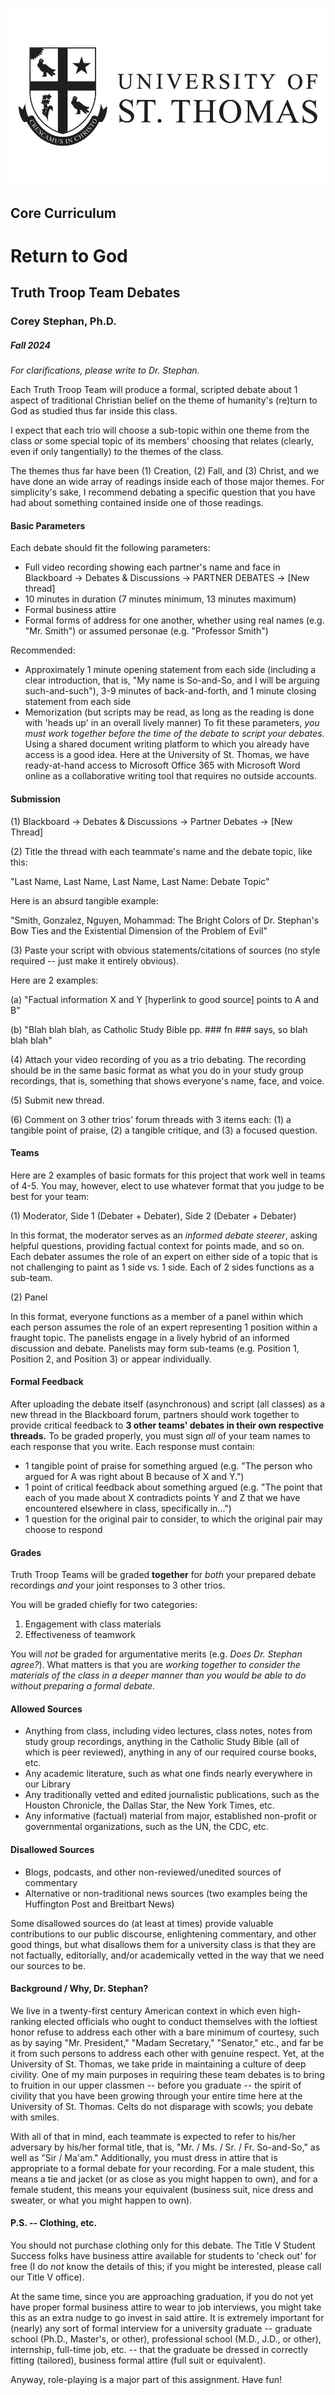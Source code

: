 ![University of St. Thomas - Core Curriculum](https://raw.githubusercontent.com/historical-theology/stthomas/main/ustlogo.jpg)
## Core Curriculum

# Return to God

## Truth Troop Team Debates

### Corey Stephan, Ph.D.

##### Fall 2024

*For clarifications, please write to Dr. Stephan.*

Each Truth Troop Team will produce a formal, scripted debate about 1 aspect of traditional Christian belief on the theme of humanity's (re)turn to God as studied thus far inside this class.

I expect that each trio will choose a sub-topic within one theme from the class *or* some special topic of its members' choosing that relates (clearly, even if only tangentially) to the themes of the class. 

The themes thus far have been (1) Creation, (2) Fall, and (3) Christ, and we have done an wide array of readings inside each of those major themes. For simplicity's sake, I recommend debating a specific question that you have had about something contained inside one of those readings.
 
#### Basic Parameters

Each debate should fit the following parameters:

* Full video recording showing each partner's name and face in Blackboard -> Debates & Discussions -> PARTNER DEBATES -> [New thread]
* 10 minutes in duration (7 minutes minimum, 13 minutes maximum)
* Formal business attire
* Formal forms of address for one another, whether using real names (e.g. "Mr. Smith") or assumed personae (e.g. "Professor Smith")

Recommended:

* Approximately 1 minute opening statement from each side (including a clear introduction, that is, "My name is So-and-So, and I will be arguing such-and-such"), 3-9 minutes of back-and-forth, and 1 minute closing statement from each side
* Memorization (but scripts may be read, as long as the reading is done with 'heads up' in an overall lively manner)
To fit these parameters, *you must work together before the time of the debate to script your debates.* Using a shared document writing platform to which you already have access is a good idea. Here at the University of St. Thomas, we have ready-at-hand access to Microsoft Office 365 with Microsoft Word online as a collaborative writing tool that requires no outside accounts.

#### Submission

(1) Blackboard -> Debates & Discussions -> Partner Debates -> [New Thread]

(2) Title the thread with each teammate's name and the debate topic, like this:

"Last Name, Last Name, Last Name, Last Name: Debate Topic"

Here is an absurd tangible example: 

"Smith, Gonzalez, Nguyen, Mohammad: The Bright Colors of Dr. Stephan's Bow Ties and the Existential Dimension of the Problem of Evil"

(3) Paste your script with obvious statements/citations of sources (no style required -- just make it entirely obvious).

Here are 2 examples:

(a) "Factual information X and Y [hyperlink to good source] points to A and B"

(b) "Blah blah blah, as Catholic Study Bible pp. ### fn ### says, so blah blah blah"

(4) Attach your video recording of you as a trio debating. The recording should be in the same basic format as what you do in your study group recordings, that is, something that shows everyone's name, face, and voice.

(5) Submit new thread.

(6) Comment on 3 other trios' forum threads with 3 items each: (1) a tangible point of praise, (2) a tangible critique, and (3) a focused question.


#### Teams

Here are 2 examples of basic formats for this project that work well in teams of 4-5. You may, however, elect to use whatever format that you judge to be best for your team:

(1) Moderator, Side 1 (Debater + Debater), Side 2 (Debater + Debater)

In this format, the moderator serves as an *informed debate steerer*, asking helpful questions, providing factual context for points made, and so on. Each debater assumes the role of an expert on either side of a topic that is not challenging to paint as 1 side vs. 1 side. Each of 2 sides functions as a sub-team.

(2) Panel

In this format, everyone functions as a member of a panel within which each person assumes the role of an expert representing 1 position within a fraught topic. The panelists engage in a lively hybrid of an informed discussion and debate. Panelists may form sub-teams (e.g. Position 1,  Position 2, and Position 3) or appear individually.

#### Formal Feedback

After uploading the debate itself (asynchronous) and script (all classes) as a new thread in the Blackboard forum, partners should work together to provide critical feedback to **3 other teams' debates in their own respective threads.** To be graded properly, you must sign *all* of your team names to each response that you write. Each response must contain:

* 1 tangible point of praise for something argued (e.g. "The person who argued for A was right about B because of X and Y.")
* 1 point of critical feedback about something argued (e.g. "The point that each of you made about X contradicts points Y and Z that we have encountered elsewhere in class, specifically in...")
* 1 question for the original pair to consider, to which the original pair may choose to respond

#### Grades

Truth Troop Teams will be graded **together** for *both* your prepared debate recordings *and* your joint responses to 3 other trios.

You will be graded chiefly for two categories:
1. Engagement with class materials
2. Effectiveness of teamwork

You will *not* be graded for argumentative merits (e.g. *Does Dr. Stephan agree?*). What matters is that you are *working together to consider the materials of the class in a deeper manner than you would be able to do without preparing a formal debate.*

#### Allowed Sources

* Anything from class, including video lectures, class notes, notes from study group recordings, anything in the Catholic Study Bible (all of which is peer reviewed), anything in any of our required course books, etc.
* Any academic literature, such as what one finds nearly everywhere in our Library
* Any traditionally vetted and edited journalistic publications, such as the Houston Chronicle, the Dallas Star, the New York Times, etc.
* Any informative (factual) material from major, established non-profit or governmental organizations, such as the UN, the CDC, etc.

#### Disallowed Sources

* Blogs, podcasts, and other non-reviewed/unedited sources of commentary
* Alternative or non-traditional news sources (two examples being the Huffington Post and Breitbart News)

Some disallowed sources do (at least at times) provide valuable contributions to our public discourse, enlightening commentary, and other good things, but what disallows them for a university class is that they are not factually, editorially, and/or academically vetted in the way that we need our sources to be.

#### Background / Why, Dr. Stephan?

We live in a twenty-first century American context in which even high-ranking elected officials who ought to conduct themselves with the loftiest honor refuse to address each other with a bare minimum of courtesy, such as by saying "Mr. President," "Madam Secretary," "Senator," etc., and far be it from such persons to address each other with genuine respect. Yet, at the University of St. Thomas, we take pride in maintaining a culture of deep civility. One of my main purposes in requiring these team debates is to bring to fruition in our upper classmen -- before you graduate -- the spirit of civility that you have been growing through your entire time here at the University of St. Thomas. Celts do not disparage with scowls; you debate with smiles.

With all of that in mind, each teammate is expected to refer to his/her adversary by his/her formal title, that is, "Mr. / Ms. / Sr. / Fr. So-and-So," as well as "Sir / Ma'am." Additionally, you must dress in attire that is appropriate to a formal debate for your recording. For a male student, this means a tie and jacket (or as close as you might happen to own), and for a female student, this means your equivalent (business suit, nice dress and sweater, or what you might happen to own). 

#### P.S. -- Clothing, etc.

You should not purchase clothing only for this debate. The Title V Student Success folks have business attire available for students to 'check out' for free (I do *not* know the details of this; if you might be interested, please call our Title V office). 

At the same time, since you are approaching graduation, if you do not yet have proper formal business attire to wear to job interviews, you might take this as an extra nudge to go invest in said attire. It is extremely important for (nearly) any sort of formal interview for a university graduate -- graduate school (Ph.D., Master's, or other), professional school (M.D., J.D., or other), internship, full-time job, etc. -- that the graduate be dressed in correctly fitting (tailored), business formal attire (full suit or equivalent).

Anyway, role-playing is a major part of this assignment. Have fun!